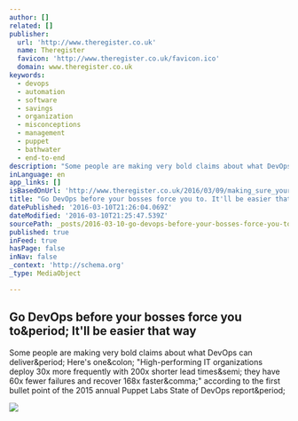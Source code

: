 ```yaml
---
author: []
related: []
publisher:
  url: 'http://www.theregister.co.uk'
  name: Theregister
  favicon: 'http://www.theregister.co.uk/favicon.ico'
  domain: www.theregister.co.uk
keywords:
  - devops
  - automation
  - software
  - savings
  - organization
  - misconceptions
  - management
  - puppet
  - bathwater
  - end-to-end
description: "Some people are making very bold claims about what DevOps can deliver. Here's one: \"High-performing IT organizations deploy 30x more frequently with 200x shorter lead times; they have 60x fewer failures and recover 168x faster,\" according to the first bullet point of the 2015 annual Puppet Labs State of DevOps report."
inLanguage: en
app_links: []
isBasedOnUrl: 'http://www.theregister.co.uk/2016/03/09/making_sure_your_bosses_get_devops/'
title: "Go DevOps before your bosses force you to. It'll be easier that way"
datePublished: '2016-03-10T21:26:04.069Z'
dateModified: '2016-03-10T21:25:47.539Z'
sourcePath: _posts/2016-03-10-go-devops-before-your-bosses-force-you-to-itll-be-easier-t.md
published: true
inFeed: true
hasPage: false
inNav: false
_context: 'http://schema.org'
_type: MediaObject

---
```

<article style=""><h1>Go DevOps before your bosses force you to&amp;period; It'll be easier that way</h1><p>Some people are making very bold claims about what DevOps can deliver&amp;period; Here's one&amp;colon; "High-performing IT organizations deploy 30x more frequently with 200x shorter lead times&amp;semi; they have 60x fewer failures and recover 168x faster&amp;comma;" according to the first bullet point of the 2015 annual Puppet Labs State of DevOps report&amp;period;</p><img src="https://regmedia.co.uk/2016/03/09/doh_image_via_shutterstock.jpg?x=1200&amp;y=794" /></article>
